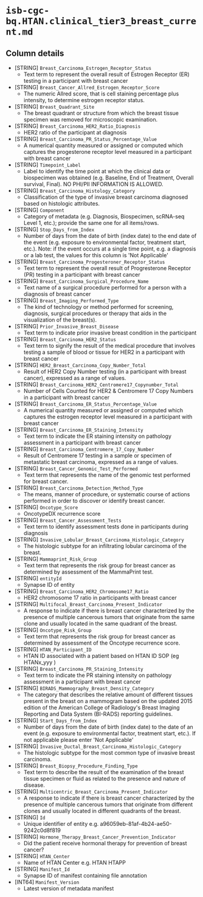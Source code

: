 # `isb-cgc-bq.HTAN.clinical_tier3_breast_current.md`

## Column details

* [STRING]    `Breast_Carcinoma_Estrogen_Receptor_Status`
  - Text term to represent the overall result of Estrogen Receptor (ER) testing in a participant with breast cancer
* [STRING]    `Breast_Cancer_Allred_Estrogen_Receptor_Score`
  - The numeric Allred score, that is cell staining percentage plus intensity, to determine estrogen receptor status.
* [STRING]    `Breast_Quadrant_Site`
  - The breast quadrant or structure from which the breast tissue specimen was removed for microscopic examination.
* [STRING]    `Breast_Carcinoma_HER2_Ratio_Diagnosis`
  - HER2 ratio of the participant at diagnosis
* [STRING]    `Breast_Carcinoma_PR_Status_Percentage_Value`
  - A numerical quantity measured or assigned or computed which captures the progesterone receptor level measured in a participant with breast cancer
* [STRING]    `Timepoint_Label`
  - Label to identify the time point at which the clinical data or biospecimen was obtained (e.g. Baseline, End of Treatment, Overall survival, Final). NO PHI/PII INFORMATION IS ALLOWED.
* [STRING]    `Breast_Carcinoma_Histology_Category`
  - Classification of the type of invasive breast carcinoma diagnosed based on histologic attributes.
* [STRING]    `Component`
  - Category of metadata (e.g. Diagnosis, Biospecimen, scRNA-seq Level 1, etc.); provide the same one for all items/rows.
* [STRING]    `Stop_Days_from_Index`
  - Number of days from the date of birth (index date) to the end date of the event (e.g. exposure to environmental factor, treatment start, etc.). Note: if the event occurs at a single time point, e.g. a diagnosis or a lab test, the values for this column is 'Not Applicable'
* [STRING]    `Breast_Carcinoma_Progesteroner_Receptor_Status`
  - Text term to represent the overall result of Progresterone Receptor (PR) testing in a participant with breast cancer
* [STRING]    `Breast_Carcinoma_Surgical_Procedure_Name`
  - Text name of a surgical procedure performed for a person with a diagnosis of breast cancer
* [STRING]    `Breast_Imaging_Performed_Type`
  - The kind of technology or method performed for screening, diagnosis, surgical procedures or therapy that aids in the visualization of the breast(s).
* [STRING]    `Prior_Invasive_Breast_Disease`
  - Text term to indicate prior invasive breast condition in the participant
* [STRING]    `Breast_Carcinoma_HER2_Status`
  - Text term to signify the result of the medical procedure that involves testing a sample of blood or tissue for HER2 in a participant with breast cancer
* [STRING]    `HER2_Breast_Carcinoma_Copy_Number_Total`
  - Result of HER2 Copy Number testing (in a participant with breast cancer), expressed as a range of values.
* [STRING]    `Breast_Carcinoma_HER2_Centromere17_Copynumber_Total`
  - Number of Cells Counted for HER2 & Centromere 17 Copy Numbers in a participant with breast cancer
* [STRING]    `Breast_Carcinoma_ER_Status_Percentage_Value`
  - A numerical quantity measured or assigned or computed which captures the estrogen receptor level measured in a participant with breast cancer
* [STRING]    `Breast_Carcinoma_ER_Staining_Intensity`
  - Text term to indicate the ER staining intensity on pathology assessment in a participant with breast cancer
* [STRING]    `Breast_Carcinoma_Centromere_17_Copy_Number`
  - Result of Centromere 17 testing in a sample or specimen of metastatic breast carcinoma, expressed as a range of values.
* [STRING]    `Breast_Cancer_Genomic_Test_Performed`
  - Text term that represents the name of the genomic test performed for breast cancer.
* [STRING]    `Breast_Carcinoma_Detection_Method_Type`
  - The means, manner of procedure, or systematic course of actions performed in order to discover or identify breast cancer.
* [STRING]    `Oncotype_Score`
  - OncotypeDX recurrence score
* [STRING]    `Breast_Cancer_Assessment_Tests`
  - Text term to identify assessment tests done in participants during diagnosis
* [STRING]    `Invasive_Lobular_Breast_Carcinoma_Histologic_Category`
  - The histologic subtype for an infiltrating lobular carcinoma of the breast.
* [STRING]    `Mammaprint_Risk_Group`
  - Text term that represents the risk group for breast cancer as determined by assessment of the MammaPrint test.
* [STRING]    `entityId`
  - Synapse ID of entity
* [STRING]    `Breast_Carcinoma_HER2_Chromosome17_Ratio`
  - HER2 chromosome 17 ratio in participants with breast cancer
* [STRING]    `Multifocal_Breast_Carcinoma_Present_Indicator`
  - A response to indicate if there is breast cancer characterized by the presence of multiple cancerous tumors that originate from the same clone and usually located in the same quadrant of the breast.
* [STRING]    `Oncotype_Risk_Group`
  - Text term that represents the risk group for breast cancer as determined by assessment of the Oncotype recurrence score.
* [STRING]    `HTAN_Participant_ID`
  - HTAN ID associated with a patient based on HTAN ID SOP (eg HTANx_yyy )
* [STRING]    `Breast_Carcinoma_PR_Staining_Intensity`
  - Text term to indicate the PR staining intensity on pathology assessment in a participant with breast cancer
* [STRING]    `BIRADS_Mammography_Breast_Density_Category`
  - The category that describes the relative amount of different tissues present in the breast on a mammogram based on the updated 2015 edition of the American College of Radiology's Breast Imaging Reporting and Data System (BI-RADS) reporting guidelines.
* [STRING]    `Start_Days_from_Index`
  - Number of days from the date of birth (index date) to the date of an event (e.g. exposure to environmental factor, treatment start, etc.). If not applicable please enter 'Not Applicable'
* [STRING]    `Invasive_Ductal_Breast_Carcinoma_Histologic_Category`
  - The histologic subtype for the most common type of invasive breast carcinoma.
* [STRING]    `Breast_Biopsy_Procedure_Finding_Type`
  - Text term to describe the result of the examination of the breast tissue specimen or fluid as related to the presence and nature of disease.
* [STRING]    `Multicentric_Breast_Carcinoma_Present_Indicator`
  - A response to indicate if there is breast cancer characterized by the presence of multiple cancerous tumors that originate from different clones and usually located in different quadrants of the breast.
* [STRING]    `Id`
  - Unique identifier of entity e.g. a96059eb-81af-4b24-ae50-9242c0d8f819
* [STRING]    `Hormone_Therapy_Breast_Cancer_Prevention_Indicator`
  - Did the patient receive hormonal therapy for prevention of breast cancer?
* [STRING]    `HTAN_Center`
  - Name of HTAN Center e.g. HTAN HTAPP
* [STRING]    `Manifest_Id`
  - Synapse ID of manifest containing file annotation
* [INT64]    `Manifest_Version`
  - Latest version of metadata manifest

